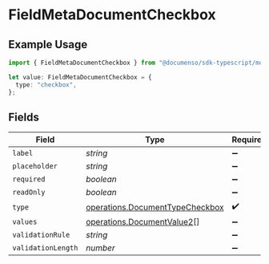 # FieldMetaDocumentCheckbox

## Example Usage

```typescript
import { FieldMetaDocumentCheckbox } from "@documenso/sdk-typescript/models/operations";

let value: FieldMetaDocumentCheckbox = {
  type: "checkbox",
};
```

## Fields

| Field                                                                              | Type                                                                               | Required                                                                           | Description                                                                        |
| ---------------------------------------------------------------------------------- | ---------------------------------------------------------------------------------- | ---------------------------------------------------------------------------------- | ---------------------------------------------------------------------------------- |
| `label`                                                                            | *string*                                                                           | :heavy_minus_sign:                                                                 | N/A                                                                                |
| `placeholder`                                                                      | *string*                                                                           | :heavy_minus_sign:                                                                 | N/A                                                                                |
| `required`                                                                         | *boolean*                                                                          | :heavy_minus_sign:                                                                 | N/A                                                                                |
| `readOnly`                                                                         | *boolean*                                                                          | :heavy_minus_sign:                                                                 | N/A                                                                                |
| `type`                                                                             | [operations.DocumentTypeCheckbox](../../models/operations/documenttypecheckbox.md) | :heavy_check_mark:                                                                 | N/A                                                                                |
| `values`                                                                           | [operations.DocumentValue2](../../models/operations/documentvalue2.md)[]           | :heavy_minus_sign:                                                                 | N/A                                                                                |
| `validationRule`                                                                   | *string*                                                                           | :heavy_minus_sign:                                                                 | N/A                                                                                |
| `validationLength`                                                                 | *number*                                                                           | :heavy_minus_sign:                                                                 | N/A                                                                                |